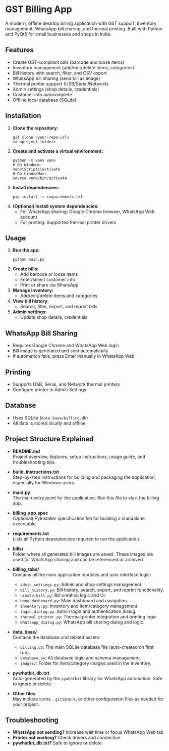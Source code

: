 # GST Billing App

A modern, offline desktop billing application with GST support, inventory management, WhatsApp bill sharing, and thermal printing. Built with Python and PyQt5 for small businesses and shops in India.

## Features
- Create GST-compliant bills (barcode and loose items)
- Inventory management (add/edit/delete items, categories)
- Bill history with search, filter, and CSV export
- WhatsApp bill sharing (send bill as image)
- Thermal printer support (USB/Serial/Network)
- Admin settings (shop details, credentials)
- Customer info autocomplete
- Offline local database (SQLite)

## Installation
1. **Clone the repository:**
   ```
   git clone <your-repo-url>
   cd <project-folder>
   ```
2. **Create and activate a virtual environment:**
   ```
   python -m venv venv
   # On Windows:
   venv\Scripts\activate
   # On Linux/Mac:
   source venv/bin/activate
   ```
3. **Install dependencies:**
   ```
   pip install -r requirements.txt
   ```
4. **(Optional) Install system dependencies:**
   - For WhatsApp sharing: Google Chrome browser, WhatsApp Web account
   - For printing: Supported thermal printer drivers

## Usage
1. **Run the app:**
   ```
   python main.py
   ```
2. **Create bills:**
   - Add barcode or loose items
   - Enter/select customer info
   - Print or share via WhatsApp
3. **Manage inventory:**
   - Add/edit/delete items and categories
4. **View bill history:**
   - Search, filter, export, and reprint bills
5. **Admin settings:**
   - Update shop details, credentials

## WhatsApp Bill Sharing
- Requires Google Chrome and WhatsApp Web login
- Bill image is generated and sent automatically
- If automation fails, press Enter manually in WhatsApp Web

## Printing
- Supports USB, Serial, and Network thermal printers
- Configure printer in Admin Settings

## Database
- Uses SQLite (`data_base/billing.db`)
- All data is stored locally and offline

## Project Structure Explained

- **README.md**  
  Project overview, features, setup instructions, usage guide, and troubleshooting tips.

- **build_instructions.txt**  
  Step-by-step instructions for building and packaging the application, especially for Windows users.

- **main.py**  
  The main entry point for the application. Run this file to start the billing app.

- **billing_app.spec**  
  (Optional) PyInstaller specification file for building a standalone executable.

- **requirements.txt**  
  Lists all Python dependencies required to run the application.

- **bills/**  
  Folder where all generated bill images are saved. These images are used for WhatsApp sharing and can be referenced or archived.

- **billing_tabs/**  
  Contains all the main application modules and user interface logic:
  - `admin_settings.py`: Admin and shop settings management.
  - `bill_history.py`: Bill history, search, export, and reprint functionality.
  - `create_bill.py`: Bill creation logic and UI.
  - `home_dashboard.py`: Main dashboard and navigation.
  - `inventory.py`: Inventory and item/category management.
  - `login_dialog.py`: Admin login and authentication dialog.
  - `thermal_printer.py`: Thermal printer integration and printing logic.
  - `whatsapp_dialog.py`: WhatsApp bill sharing dialog and logic.

- **data_base/**  
  Contains the database and related assets:
  - `billing.db`: The main SQLite database file (auto-created on first run).
  - `database.py`: All database logic and schema management.
  - `images/`: Folder for item/category images used in the inventory.

- **pywhatkit_db.txt**  
  Auto-generated by the `pywhatkit` library for WhatsApp automation. Safe to ignore or delete.

- **Other files**  
  May include icons, `.gitignore`, or other configuration files as needed for your project.

## Troubleshooting
- **WhatsApp not sending?** Increase wait time or focus WhatsApp Web tab
- **Printer not working?** Check drivers and connection
- **pywhatkit_db.txt?** Safe to ignore or delete
